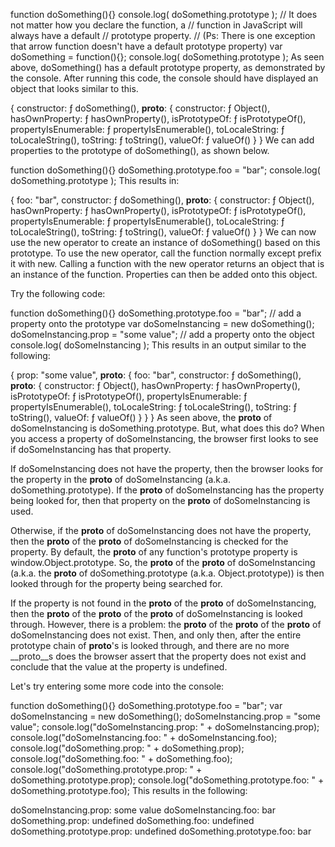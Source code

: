 function doSomething(){}
console.log( doSomething.prototype );
//  It does not matter how you declare the function, a
//  function in JavaScript will always have a default
//  prototype property.
//  (Ps: There is one exception that arrow function doesn't have a default prototype property)
var doSomething = function(){};
console.log( doSomething.prototype );
As seen above, doSomething() has a default prototype property, as demonstrated by the console. After running this code, the console should have displayed an object that looks similar to this.

{
    constructor: ƒ doSomething(),
    __proto__: {
        constructor: ƒ Object(),
        hasOwnProperty: ƒ hasOwnProperty(),
        isPrototypeOf: ƒ isPrototypeOf(),
        propertyIsEnumerable: ƒ propertyIsEnumerable(),
        toLocaleString: ƒ toLocaleString(),
        toString: ƒ toString(),
        valueOf: ƒ valueOf()
    }
}
We can add properties to the prototype of doSomething(), as shown below.

function doSomething(){}
doSomething.prototype.foo = "bar";
console.log( doSomething.prototype );
This results in:

{
    foo: "bar",
    constructor: ƒ doSomething(),
    __proto__: {
        constructor: ƒ Object(),
        hasOwnProperty: ƒ hasOwnProperty(),
        isPrototypeOf: ƒ isPrototypeOf(),
        propertyIsEnumerable: ƒ propertyIsEnumerable(),
        toLocaleString: ƒ toLocaleString(),
        toString: ƒ toString(),
        valueOf: ƒ valueOf()
    }
}
We can now use the new operator to create an instance of doSomething() based on this prototype. To use the new operator, call the function normally except prefix it with new. Calling a function with the new operator returns an object that is an instance of the function. Properties can then be added onto this object.

Try the following code:

function doSomething(){}
doSomething.prototype.foo = "bar"; // add a property onto the prototype
var doSomeInstancing = new doSomething();
doSomeInstancing.prop = "some value"; // add a property onto the object
console.log( doSomeInstancing );
This results in an output similar to the following:

{
    prop: "some value",
    __proto__: {
        foo: "bar",
        constructor: ƒ doSomething(),
        __proto__: {
            constructor: ƒ Object(),
            hasOwnProperty: ƒ hasOwnProperty(),
            isPrototypeOf: ƒ isPrototypeOf(),
            propertyIsEnumerable: ƒ propertyIsEnumerable(),
            toLocaleString: ƒ toLocaleString(),
            toString: ƒ toString(),
            valueOf: ƒ valueOf()
        }
    }
}
As seen above, the __proto__ of doSomeInstancing is doSomething.prototype. But, what does this do? When you access a property of doSomeInstancing, the browser first looks to see if doSomeInstancing has that property.

If doSomeInstancing does not have the property, then the browser looks for the property in the __proto__ of doSomeInstancing (a.k.a. doSomething.prototype). If the __proto__ of doSomeInstancing has the property being looked for, then that property on the __proto__ of doSomeInstancing is used.

Otherwise, if the __proto__ of doSomeInstancing does not have the property, then the __proto__ of the __proto__ of doSomeInstancing is checked for the property. By default, the __proto__ of any function's prototype property is window.Object.prototype. So, the __proto__ of the __proto__ of doSomeInstancing (a.k.a. the __proto__ of doSomething.prototype (a.k.a. Object.prototype)) is then looked through for the property being searched for.

If the property is not found in the __proto__ of the __proto__ of doSomeInstancing, then the __proto__ of the __proto__ of the __proto__ of doSomeInstancing is looked through. However, there is a problem: the __proto__ of the __proto__ of the __proto__ of doSomeInstancing does not exist. Then, and only then, after the entire prototype chain of __proto__'s is looked through, and there are no more __proto__s does the browser assert that the property does not exist and conclude that the value at the property is undefined.

Let's try entering some more code into the console:

function doSomething(){}
doSomething.prototype.foo = "bar";
var doSomeInstancing = new doSomething();
doSomeInstancing.prop = "some value";
console.log("doSomeInstancing.prop:      " + doSomeInstancing.prop);
console.log("doSomeInstancing.foo:       " + doSomeInstancing.foo);
console.log("doSomething.prop:           " + doSomething.prop);
console.log("doSomething.foo:            " + doSomething.foo);
console.log("doSomething.prototype.prop: " + doSomething.prototype.prop);
console.log("doSomething.prototype.foo:  " + doSomething.prototype.foo);
This results in the following:

doSomeInstancing.prop:      some value
doSomeInstancing.foo:       bar
doSomething.prop:           undefined
doSomething.foo:            undefined
doSomething.prototype.prop: undefined
doSomething.prototype.foo:  bar
